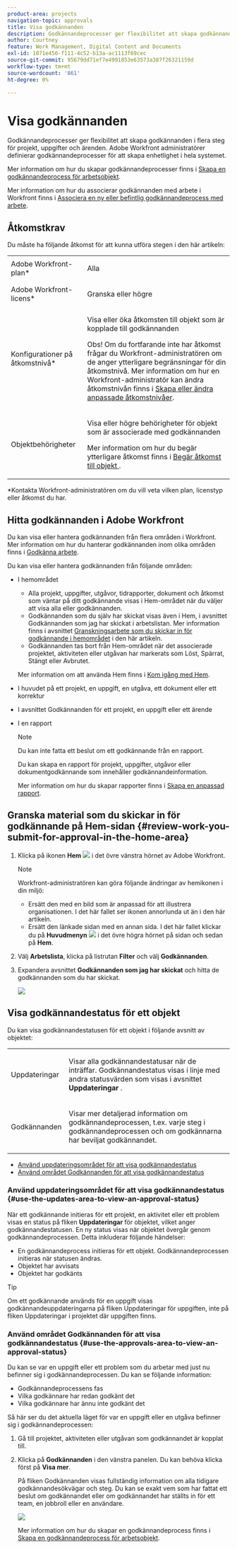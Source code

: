 ```yaml
---
product-area: projects
navigation-topic: approvals
title: Visa godkännanden
description: Godkännandeprocesser ger flexibilitet att skapa godkännanden i flera steg för projekt, uppgifter och ärenden. Adobe Workfront administratörer definierar godkännandeprocesser för att skapa enhetlighet i hela systemet.
author: Courtney
feature: Work Management, Digital Content and Documents
exl-id: 1071e456-f111-4c52-b13a-ac1113f69cec
source-git-commit: 95679dd71ef7e4991853e63573a387f26321159d
workflow-type: tm+mt
source-wordcount: '861'
ht-degree: 0%

---
```


# Visa godkännanden

Godkännandeprocesser ger flexibilitet att skapa godkännanden i flera steg för projekt, uppgifter och ärenden. Adobe Workfront administratörer definierar godkännandeprocesser för att skapa enhetlighet i hela systemet.

Mer information om hur du skapar godkännandeprocesser finns i [Skapa en godkännandeprocess för arbetsobjekt](../../administration-and-setup/customize-workfront/configure-approval-milestone-processes/create-approval-processes.md).

Mer information om hur du associerar godkännanden med arbete i Workfront finns i [Associera en ny eller befintlig godkännandeprocess med arbete](../../review-and-approve-work/manage-approvals/associate-approval-with-work.md).

## Åtkomstkrav

Du måste ha följande åtkomst för att kunna utföra stegen i den här artikeln:

<table style="table-layout:auto"> 
 <col> 
 <col> 
 <tbody> 
  <tr> 
   <td role="rowheader">Adobe Workfront-plan*</td> 
   <td> <p>Alla</p> </td> 
  </tr> 
  <tr> 
   <td role="rowheader">Adobe Workfront-licens*</td> 
   <td> <p>Granska eller högre</p> </td> 
  </tr> 
  <tr> 
   <td role="rowheader">Konfigurationer på åtkomstnivå*</td> 
   <td> <p>Visa eller öka åtkomsten till objekt som är kopplade till godkännanden</p> <p>Obs! Om du fortfarande inte har åtkomst frågar du Workfront-administratören om de anger ytterligare begränsningar för din åtkomstnivå. Mer information om hur en Workfront-administratör kan ändra åtkomstnivån finns i <a href="../../administration-and-setup/add-users/configure-and-grant-access/create-modify-access-levels.md" class="MCXref xref">Skapa eller ändra anpassade åtkomstnivåer</a>.</p> </td> 
  </tr> 
  <tr> 
   <td role="rowheader">Objektbehörigheter</td> 
   <td> <p>Visa eller högre behörigheter för objekt som är associerade med godkännanden</p> <p>Mer information om hur du begär ytterligare åtkomst finns i <a href="../../workfront-basics/grant-and-request-access-to-objects/request-access.md" class="MCXref xref">Begär åtkomst till objekt </a>.</p> </td> 
  </tr> 
 </tbody> 
</table>

&#42;Kontakta Workfront-administratören om du vill veta vilken plan, licenstyp eller åtkomst du har.

## Hitta godkännanden i Adobe Workfront

Du kan visa eller hantera godkännanden från flera områden i Workfront. Mer information om hur du hanterar godkännanden inom olika områden finns i [Godkänna arbete](../../review-and-approve-work/manage-approvals/approving-work.md).

Du kan visa eller hantera godkännanden från följande områden:

* I hemområdet

   * Alla projekt, uppgifter, utgåvor, tidrapporter, dokument och åtkomst som väntar på ditt godkännande visas i Hem-området när du väljer att visa alla eller godkännanden.
   * Godkännanden som du själv har skickat visas även i Hem, i avsnittet Godkännanden som jag har skickat i arbetslistan. Mer information finns i avsnittet [Granskningsarbete som du skickar in för godkännande i hemområdet](#review-work-you-submit-for-approval-in-the-home-area) i den här artikeln.
   * Godkännanden tas bort från Hem-området när det associerade projektet, aktiviteten eller utgåvan har markerats som Löst, Spärrat, Stängt eller Avbrutet.

  Mer information om att använda Hem finns i [Kom igång med Hem](../../workfront-basics/using-home/using-the-home-area/get-started-with-home.md).

* I huvudet på ett projekt, en uppgift, en utgåva, ett dokument eller ett korrektur
* I avsnittet Godkännanden för ett projekt, en uppgift eller ett ärende
* I en rapport

  >[!NOTE]
  >
  >Du kan inte fatta ett beslut om ett godkännande från en rapport.

  Du kan skapa en rapport för projekt, uppgifter, utgåvor eller dokumentgodkännande som innehåller godkännandeinformation.

  Mer information om hur du skapar rapporter finns i [Skapa en anpassad rapport](../../reports-and-dashboards/reports/creating-and-managing-reports/create-custom-report.md).

## Granska material som du skickar in för godkännande på Hem-sidan {#review-work-you-submit-for-approval-in-the-home-area}

1. Klicka på ikonen **Hem** ![](assets/home-icon-30x29.png) i det övre vänstra hörnet av Adobe Workfront.

   >[!NOTE]
   >
   >Workfront-administratören kan göra följande ändringar av hemikonen i din miljö:
   >
   >* Ersätt den med en bild som är anpassad för att illustrera organisationen. I det här fallet ser ikonen annorlunda ut än i den här artikeln.
   >* Ersätt den länkade sidan med en annan sida. I det här fallet klickar du på **Huvudmenyn** ![](assets/main-menu-icon.png) i det övre högra hörnet på sidan och sedan på **Hem**.

1. Välj **Arbetslista**, klicka på listrutan **Filter** och välj **Godkännanden**.
1. Expandera avsnittet **Godkännanden som jag har skickat** och hitta de godkännanden som du har skickat.

   ![](assets/approvals-submitted-section-in-home-nwe-350x401.png)

## Visa godkännandestatus för ett objekt

Du kan visa godkännandestatusen för ett objekt i följande avsnitt av objektet:

<table style="table-layout:auto"> 
 <col> 
 <col> 
 <tbody> 
  <tr> 
   <td role="rowheader">Uppdateringar </td> 
   <td> <p>Visar alla godkännandestatusar när de inträffar. Godkännandestatus visas i linje med andra statusvärden som visas i avsnittet <strong>Uppdateringar</strong> .</p> </td> 
  </tr> 
  <tr> 
   <td role="rowheader">Godkännanden</td> 
   <td> <p>Visar mer detaljerad information om godkännandeprocessen, t.ex. varje steg i godkännandeprocessen och om godkännarna har beviljat godkännandet.</p> </td> 
  </tr> 
 </tbody> 
</table>

* [Använd uppdateringsområdet för att visa godkännandestatus](#use-the-updates-area-to-view-an-approval-status)
* [Använd området Godkännanden för att visa godkännandestatus](#use-the-approvals-area-to-view-an-approval-status)

### Använd uppdateringsområdet för att visa godkännandestatus {#use-the-updates-area-to-view-an-approval-status}

När ett godkännande initieras för ett projekt, en aktivitet eller ett problem visas en status på fliken **Uppdateringar** för objektet, vilket anger godkännandestatusen. En ny status visas när objektet övergår genom godkännandeprocessen. Detta inkluderar följande händelser:

* En godkännandeprocess initieras för ett objekt. Godkännandeprocessen initieras när statusen ändras.
* Objektet har avvisats
* Objektet har godkänts 

>[!TIP]
>
>Om ett godkännande används för en uppgift visas godkännandeuppdateringarna på fliken Uppdateringar för uppgiften, inte på fliken Uppdateringar i projektet där uppgiften finns.

### Använd området Godkännanden för att visa godkännandestatus {#use-the-approvals-area-to-view-an-approval-status}

Du kan se var en uppgift eller ett problem som du arbetar med just nu befinner sig i godkännandeprocessen. Du kan se följande information:

* Godkännandeprocessens fas
* Vilka godkännare har redan godkänt det
* Vilka godkännare har ännu inte godkänt det

Så här ser du det aktuella läget för var en uppgift eller en utgåva befinner sig i godkännandeprocessen:

1. Gå till projektet, aktiviteten eller utgåvan som godkännandet är kopplat till.
1. Klicka på **Godkännanden** i den vänstra panelen. Du kan behöva klicka först på **Visa mer**.

   På fliken Godkännanden visas fullständig information om alla tidigare godkännandesökvägar och steg. Du kan se exakt vem som har fattat ett beslut om godkännandet eller om godkännandet har ställts in för ett team, en jobbroll eller en användare.

   ![](assets/approvals-tab-expanded-on-issue-nwe-350x320.png)

   Mer information om hur du skapar en godkännandeprocess finns i [Skapa en godkännandeprocess för arbetsobjekt](../../administration-and-setup/customize-workfront/configure-approval-milestone-processes/create-approval-processes.md).
